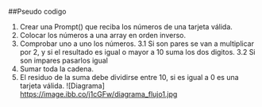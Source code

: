 ##Pseudo codigo
1. Crear una Prompt() que reciba los números de una tarjeta válida.
2. Colocar los números a una array en orden inverso.
3. Comprobar uno a uno los números.
 3.1 Si son pares se van a multiplicar por 2, y si el resultado es igual o mayor a 10 suma los dos digitos.
 3.2 Si son impares pasarlos igual
4. Sumar toda la cadena.
5. El residuo de la suma debe dividirse entre 10, si es igual a 0 es una tarjeta válida.
![Diagrama] https://image.ibb.co/j1cGFw/diagrama_flujo1.jpg
